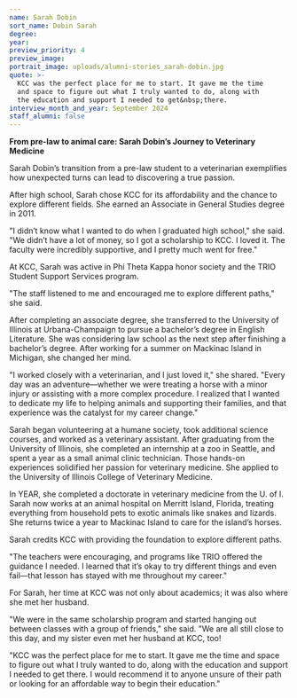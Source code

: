 ```yaml
---
name: Sarah Dobin
sort_name: Dobin Sarah
degree:
year:
preview_priority: 4
preview_image:
portrait_image: uploads/alumni-stories_sarah-dobin.jpg
quote: >-
  KCC was the perfect place for me to start. It gave me the time
  and space to figure out what I truly wanted to do, along with
  the education and support I needed to get&nbsp;there.
interview_month_and_year: September 2024
staff_alumni: false
---
```

**From pre-law to animal care: Sarah Dobin’s Journey to Veterinary Medicine**

Sarah Dobin’s transition from a pre-law student to a veterinarian exemplifies how unexpected turns can lead to discovering a true passion.

After high school, Sarah chose KCC for its affordability and the chance to explore different fields. She earned an Associate in General Studies degree in 2011. 
 
"I didn’t know what I wanted to do when I graduated high school," she said. "We didn’t have a lot of money, so I got a scholarship to KCC. I loved it. The faculty were incredibly supportive, and I pretty much went for free."
 
At KCC, Sarah was active in Phi Theta Kappa honor society and the TRIO Student Support Services program.
 
"The staff listened to me and encouraged me to explore different paths," she said.
 
After completing an associate degree, she transferred to the University of Illinois at Urbana-Champaign to pursue a bachelor’s degree in English Literature. She was considering law school as the next step after finishing a bachelor’s degree. After working for a summer on Mackinac Island in Michigan, she changed her mind.

"I worked closely with a veterinarian, and I just loved it," she shared. "Every day was an adventure—whether we were treating a horse with a minor injury or assisting with a more complex procedure. I realized that I wanted to dedicate my life to helping animals and supporting their families, and that experience was the catalyst for my career change."
 
Sarah began volunteering at a humane society, took additional science courses, and worked as a veterinary assistant. After graduating from the University of Illinois, she completed an internship at a zoo in Seattle, and spent a year as a small animal clinic technician. Those hands-on experiences solidified her passion for veterinary medicine. She applied to the University of Illinois College of Veterinary Medicine.
 
In YEAR, she completed a doctorate in veterinary medicine from the U. of I. Sarah now works at an animal hospital on Merritt Island, Florida, treating everything from household pets to exotic animals like snakes and lizards. She returns twice a year to Mackinac Island to care for the island’s horses.
 
Sarah credits KCC with providing the foundation to explore different paths.
 
"The teachers were encouraging, and programs like TRIO offered the guidance I needed. I learned that it’s okay to try different things and even fail—that lesson has stayed with me throughout my career."
 
For Sarah, her time at KCC was not only about academics; it was also where she met her husband.
 
"We were in the same scholarship program and started hanging out between classes with a group of friends," she said. "We are all still close to this day, and my sister even met her husband at KCC, too!
 
"KCC was the perfect place for me to start. It gave me the time and space to figure out what I truly wanted to do, along with the education and support I needed to get there. I would recommend it to anyone unsure of their path or looking for an affordable way to begin their education."
